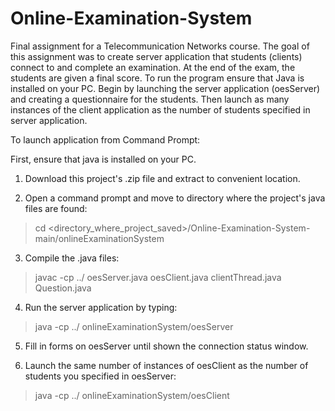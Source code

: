 # Online-Examination-System
Final assignment for a Telecommunication Networks course. The goal of this assignment was to create server application that students (clients) connect to and complete an examination. At the end of the exam, the students are given a final score. To run the program ensure that Java is installed on your PC. Begin by launching the server application (oesServer) and creating a questionnaire for the students. Then launch as many instances of the client application as the number of students specified in server application. 

To launch application from Command Prompt:

First, ensure that java is installed on your PC.

1) Download this project's .zip file and extract to convenient location.

2) Open a command prompt and move to directory where the project's java files are found:
  >cd <directory_where_project_saved>/Online-Examination-System-main/onlineExaminationSystem

3) Compile the .java files:
  >javac -cp ../ oesServer.java oesClient.java clientThread.java Question.java

4) Run the server application by typing:
  >java -cp ../ onlineExaminationSystem/oesServer

5) Fill in forms on oesServer until shown the connection status window.

6) Launch the same number of instances of oesClient as the number of students you specified in oesServer:
  >java -cp ../ onlineExaminationSystem/oesClient

